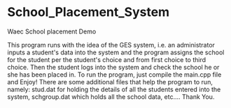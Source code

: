 # School_Placement_System
Waec School placement Demo

This program runs with the idea of the GES system, i.e. an administrator inputs a student's data into the system and the program assigns the school for the student per the student's choice and from first choice to third choice. Then the student logs into the system and check the school 
he or she has been placed in.
To run the program, just compile the main.cpp file and Enjoy!
There are some additional files that help the program to run, namely: stud.dat for holding the details of all the students entered into the system,
schgroup.dat which holds all the school data, etc....
Thank You.


